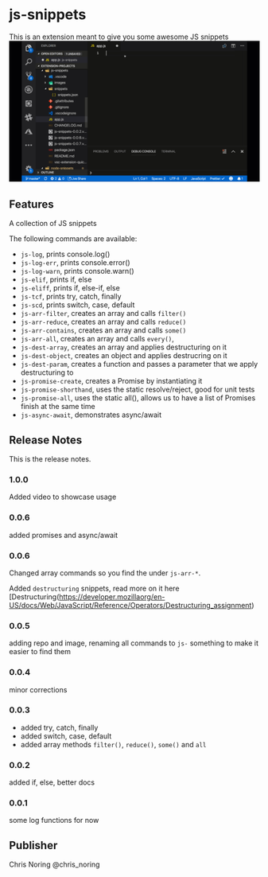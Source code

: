 # js-snippets

This is an extension meant to give you some awesome JS snippets
![alt text](images/js-snippets.gif "Using the snippet")

## Features

A collection of JS snippets

The following commands are available:

- `js-log`, prints console.log()
- `js-log-err`, prints console.error()
- `js-log-warn`, prints console.warn()
- `js-elif`, prints if, else
- `js-eliff`, prints if, else-if, else
- `js-tcf`, prints try, catch, finally
- `js-scd`, prints switch, case, default
- `js-arr-filter`, creates an array and calls `filter()`
- `js-arr-reduce`, creates an array and calls `reduce()`
- `js-arr-contains`, creates an array and calls `some()`
- `js-arr-all`, creates an array and calls `every()`,
- `js-dest-array`, creates an array and applies destructuring on it
- `js-dest-object`, creates an object and applies destrucring on it
- `js-dest-param`, creates a function and passes a parameter that we apply
  destructuring to
- `js-promise-create`, creates a Promise by instantiating it
- `js-promise-shorthand`, uses the static resolve/reject, good for unit tests
- `js-promise-all`, uses the static all(), allows us to have a list of Promises finish at the same time
- `js-async-await`, demonstrates async/await

## Release Notes

This is the release notes.

### 1.0.0

Added video to showcase usage

### 0.0.6

added promises and async/await

### 0.0.6

Changed array commands so you find the under `js-arr-*`.

Added `destructuring` snippets, read more on it here [Destructuring(https://developer.mozillaorg/en-US/docs/Web/JavaScript/Reference/Operators/Destructuring_assignment)

### 0.0.5

adding repo and image, renaming all commands to `js-` something to make it easier to find them

### 0.0.4

minor corrections

### 0.0.3

- added try, catch, finally
- added switch, case, default
- added array methods `filter()`, `reduce()`, `some()` and `all`

### 0.0.2

added if, else, better docs

### 0.0.1

some log functions for now

## Publisher

Chris Noring
@chris_noring
